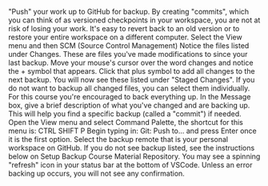 "Push" your work up to GitHub for backup. By creating "commits", which you can think of as versioned checkpoints in your workspace, you are not at risk of losing your work. It's easy to revert back to an old version or to restore your entire workspace on a different computer.
Select the View menu and then SCM (Source Control Management)
Notice the files listed under Changes. These are files you've made modifications to since your last backup.
Move your mouse's cursor over the word changes and notice the + symbol that appears. Click that plus symbol to add all changes to the next backup. You will now see these listed under "Staged Changes".
If you do not want to backup all changed files, you can select them individually. For this course you're encouraged to back everything up.
In the Message box, give a brief description of what you've changed and are backing up. This will help you find a specific backup (called a "commit") if needed.
Open the View menu and select Command Palette, the shortcut for this menu is: CTRL SHIFT P
Begin typing in: Git: Push to... and press Enter once it is the first option.
Select the backup remote that is your personal workspace on GitHub. If you do not see backup listed, see the instructions below on Setup Backup Course Material Repository.
You may see a spinning "refresh" icon in your status bar at the bottom of VSCode. Unless an error backing up occurs, you will not see any confirmation.